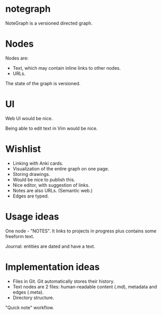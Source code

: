 notegraph
===

NoteGraph is a versioned directed graph.

Nodes
===

Nodes are:

* Text, which may contain inline links to other nodes.
* URLs.

The state of the graph is versioned.

UI
===

Web UI would be nice.

Being able to edit text in Vim would be nice.

Wishlist
===

* Linking with Anki cards.
* Visualization of the entire graph on one page.
* Storing drawings.
* Would be nice to publish this.
* Nice editor, with suggestion of links.
* Notes are also URLs. (Semantic web.)
* Edges are typed.

Usage ideas
===

One node - "NOTES".
It links to projects in progress plus contains some freeform text.

Journal: entities are dated and have a text.

Implementation ideas
===

* Files in Git. Git automatically stores their history.
* Text nodes are 2 files: human-readable content (.md), metadata and edges
  (.meta).
* Directory structure.

"Quick note" workflow.
